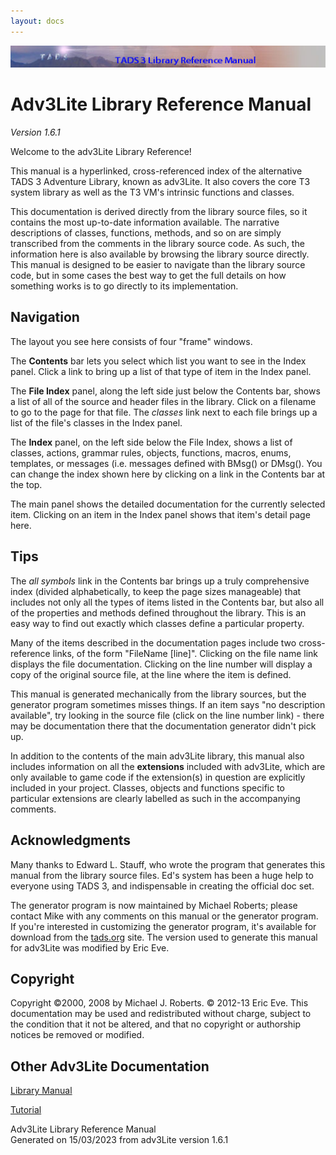 ```yaml
---
layout: docs
---
```

<div class="topbar">

<img src="topbar.jpg" data-border="0" />

</div>



<div class="fdesc">

# Adv3Lite Library Reference Manual

*Version 1.6.1*

Welcome to the adv3Lite Library Reference!

This manual is a hyperlinked, cross-referenced index of the alternative
TADS 3 Adventure Library, known as adv3Lite. It also covers the core T3
system library as well as the T3 VM's intrinsic functions and classes.

This documentation is derived directly from the library source files, so
it contains the most up-to-date information available. The narrative
descriptions of classes, functions, methods, and so on are simply
transcribed from the comments in the library source code. As such, the
information here is also available by browsing the library source
directly. This manual is designed to be easier to navigate than the
library source code, but in some cases the best way to get the full
details on how something works is to go directly to its implementation.

## Navigation

The layout you see here consists of four "frame" windows.

The **Contents** bar lets you select which list you want to see in the
Index panel. Click a link to bring up a list of that type of item in the
Index panel.

The **File Index** panel, along the left side just below the Contents
bar, shows a list of all of the source and header files in the library.
Click on a filename to go to the page for that file. The *classes* link
next to each file brings up a list of the file's classes in the Index
panel.

The **Index** panel, on the left side below the File Index, shows a list
of classes, actions, grammar rules, objects, functions, macros, enums,
templates, or messages (i.e. messages defined with BMsg() or DMsg(). You
can change the index shown here by clicking on a link in the Contents
bar at the top.

The main panel shows the detailed documentation for the currently
selected item. Clicking on an item in the Index panel shows that item's
detail page here.

## Tips

The *all symbols* link in the Contents bar brings up a truly
comprehensive index (divided alphabetically, to keep the page sizes
manageable) that includes not only all the types of items listed in the
Contents bar, but also all of the properties and methods defined
throughout the library. This is an easy way to find out exactly which
classes define a particular property.

Many of the items described in the documentation pages include two
cross-reference links, of the form "FileName \[line\]". Clicking on the
file name link displays the file documentation. Clicking on the line
number will display a copy of the original source file, at the line
where the item is defined.

This manual is generated mechanically from the library sources, but the
generator program sometimes misses things. If an item says "no
description available", try looking in the source file (click on the
line number link) - there may be documentation there that the
documentation generator didn't pick up.

In addition to the contents of the main adv3Lite library, this manual
also includes information on all the **extensions** included with
adv3Lite, which are only available to game code if the extension(s) in
question are explicitly included in your project. Classes, objects and
functions specific to particular extensions are clearly labelled as such
in the accompanying comments.

## Acknowledgments

Many thanks to Edward L. Stauff, who wrote the program that generates
this manual from the library source files. Ed's system has been a huge
help to everyone using TADS 3, and indispensable in creating the
official doc set.

The generator program is now maintained by Michael Roberts; please
contact Mike with any comments on this manual or the generator program.
If you're interested in customizing the generator program, it's
available for download from the
<a href="http://www.tads.org" target="_top">tads.org</a> site. The
version used to generate this manual for adv3Lite was modified by Eric
Eve.

## Copyright

Copyright ©2000, 2008 by Michael J. Roberts. © 2012-13 Eric Eve. This
documentation may be used and redistributed without charge, subject to
the condition that it not be altered, and that no copyright or
authorship notices be removed or modified.

## Other Adv3Lite Documentation

<a href="..\manual\index.html" target="_top">Library Manual</a>

<a href="..\tutorial\index.html" target="_top">Tutorial</a>



<div class="ftr">

Adv3Lite Library Reference Manual  
Generated on 15/03/2023 from adv3Lite version 1.6.1

</div>

</div>
